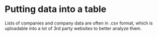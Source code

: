 Putting data into a table
===
Lists of companies and company data are often in .csv format, which is uploadable into a lot of 3rd party websites to better analyze them.
